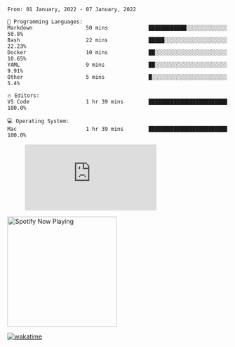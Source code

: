<!--START_SECTION:waka-->
```text
From: 01 January, 2022 - 07 January, 2022

💬 Programming Languages: 
Markdown                 50 mins             ████████████░░░░░░░░░░░░░   50.8% 
Bash                     22 mins             █████░░░░░░░░░░░░░░░░░░░░   22.23% 
Docker                   10 mins             ██░░░░░░░░░░░░░░░░░░░░░░░   10.65% 
YAML                     9 mins              ██░░░░░░░░░░░░░░░░░░░░░░░   9.91% 
Other                    5 mins              █░░░░░░░░░░░░░░░░░░░░░░░░   5.4%

🔥 Editors: 
VS Code                  1 hr 39 mins        █████████████████████████   100.0%

💻 Operating System: 
Mac                      1 hr 39 mins        █████████████████████████   100.0%

```


<!--END_SECTION:waka-->

<figure><embed src="https://wakatime.com/share/@gregnrobinson/001c6d31-0c95-44f9-b6d7-9fd705354f62.svg"></embed></figure>

[<img src="https://spotify-playing-gregnrobinson.vercel.app/api/spotify/?background_color=transparent&border_color=transparent" alt="Spotify Now Playing" width="250" />](https://open.spotify.com/user/gregnrobinson-ca)

[![wakatime](https://wakatime.com/badge/user/37718f76-572e-4513-b2c5-41c4d93d287a.svg)](https://wakatime.com/@37718f76-572e-4513-b2c5-41c4d93d287a)




